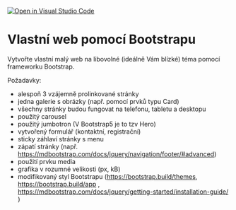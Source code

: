 [![Open in Visual Studio Code](https://classroom.github.com/assets/open-in-vscode-f059dc9a6f8d3a56e377f745f24479a46679e63a5d9fe6f495e02850cd0d8118.svg)](https://classroom.github.com/online_ide?assignment_repo_id=7125020&assignment_repo_type=AssignmentRepo)
# Vlastní web pomocí Bootstrapu

Vytvořte vlastní malý web na libovolné (ideálně Vám blízké) téma pomocí frameworku Bootstrap.

Požadavky:

* alespoň 3 vzájemně prolinkované stránky
* jedna galerie s obrázky (např. pomocí prvků typu Card)
* všechny stránky budou fungovat na telefonu, tabletu a desktopu
* použitý carousel
* použitý jumbotron (V Bootstrap5 je to tzv Hero)
* vytvořený formulář (kontaktní, registrační)
* sticky záhlaví stránky s menu
* zápatí stránky (např. https://mdbootstrap.com/docs/jquery/navigation/footer/#advanced)
* použití prvku media
* grafika v rozumné velikosti (px, kB)
* modifikovaný styl Bootstrapu (https://bootstrap.build/themes, https://bootstrap.build/app , https://mdbootstrap.com/docs/jquery/getting-started/installation-guide/ )
